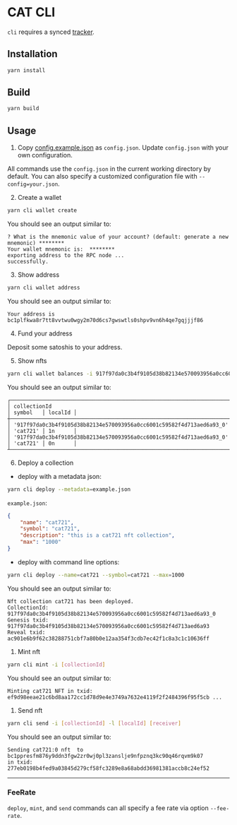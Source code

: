 # CAT CLI

`cli` requires a synced [tracker](../tracker/README.md).

## Installation

```bash
yarn install
```

## Build

```sh
yarn build
```

## Usage

1. Copy [config.example.json](config.example.json) as `config.json`. Update `config.json` with your own configuration.

All commands use the `config.json` in the current working directory by default. You can also specify a customized configuration file with `--config=your.json`.

2. Create a wallet

```bash
yarn cli wallet create
```

You should see an output similar to:

```
? What is the mnemonic value of your account? (default: generate a new mnemonic) ********
Your wallet mnemonic is:  ********
exporting address to the RPC node ... 
successfully.
```

3. Show address

```bash
yarn cli wallet address
```

You should see an output similar to:

```
Your address is bc1plfkwa8r7tt8vvtwu0wgy2m70d6cs7gwswtls0shpv9vn6h4qe7gqjjjf86
```

4. Fund your address

Deposit some satoshis to your address.


5. Show nfts

```bash
yarn cli wallet balances -i 917f97da0c3b4f9105d38b82134e570093956a0cc6001c59582f4d713aed6a93_0
```

You should see an output similar to:

```
┌──────────────────────────────────────────────────────────────────────┬──────────┬─────────┐
│ collectionId                                                         │ symbol   │ localId │
┼──────────────────────────────────────────────────────────────────────┼──────────┼─────────┤
│ '917f97da0c3b4f9105d38b82134e570093956a0cc6001c59582f4d713aed6a93_0' │ 'cat721' │ 1n      │
│ '917f97da0c3b4f9105d38b82134e570093956a0cc6001c59582f4d713aed6a93_0' │ 'cat721' │ 0n      │
┴──────────────────────────────────────────────────────────────────────┴──────────┴─────────┘
```

6. Deploy a collection

- deploy with a metadata json:

```bash
yarn cli deploy --metadata=example.json
```

`example.json`:

```json
{
    "name": "cat721",
    "symbol": "cat721",
    "description": "this is a cat721 nft collection",
    "max": "1000"
}
```

- deploy with command line options:

```bash
yarn cli deploy --name=cat721 --symbol=cat721 --max=1000
```

You should see an output similar to:

```
Nft collection cat721 has been deployed.
CollectionId: 917f97da0c3b4f9105d38b82134e570093956a0cc6001c59582f4d713aed6a93_0
Genesis txid: 917f97da0c3b4f9105d38b82134e570093956a0cc6001c59582f4d713aed6a93
Reveal txid: ac901e6b9f62c38288751cbf7a80b0e12aa354f3cdb7ec42f1c8a3c1c10636ff
```


1. Mint nft

```bash
yarn cli mint -i [collectionId]
```
You should see an output similar to:

```
Minting cat721 NFT in txid: ef9d98eeae21c6bd8aa172cc1d78d9e4e3749a7632e4119f2f2484396f95f5cb ...
```

1. Send nft

```bash
yarn cli send -i [collectionId] -l [localId] [receiver]
```
You should see an output similar to:

```
Sending cat721:0 nft  to bc1ppresfm876y9ddn3fgw2zr0wj0pl3zanslje9nfpznq3kc90q46rqvm9k07 
in txid: 277eb0198b4fed9a03845d279cf58fc3289e8a68abdd36981381accb8c24ef52
```

-----------------

### FeeRate

`deploy`, `mint`, and `send` commands can all specify a fee rate via option `--fee-rate`.